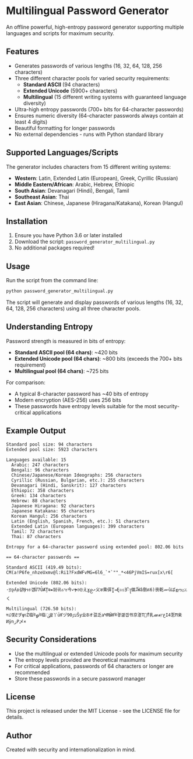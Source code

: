 # Multilingual Password Generator

An offline powerful, high-entropy password generator supporting multiple languages and scripts for maximum security.

## Features

- Generates passwords of various lengths (16, 32, 64, 128, 256 characters)
- Three different character pools for varied security requirements:
  - **Standard ASCII** (94 characters)
  - **Extended Unicode** (5900+ characters)
  - **Multilingual** (15 different writing systems with guaranteed language diversity)
- Ultra-high entropy passwords (700+ bits for 64-character passwords)
- Ensures numeric diversity (64-character passwords always contain at least 4 digits)
- Beautiful formatting for longer passwords
- No external dependencies - runs with Python standard library

## Supported Languages/Scripts

The generator includes characters from 15 different writing systems:

- **Western**: Latin, Extended Latin (European), Greek, Cyrillic (Russian)
- **Middle Eastern/African**: Arabic, Hebrew, Ethiopic
- **South Asian**: Devanagari (Hindi), Bengali, Tamil
- **Southeast Asian**: Thai
- **East Asian**: Chinese, Japanese (Hiragana/Katakana), Korean (Hangul)

## Installation

1. Ensure you have Python 3.6 or later installed
2. Download the script: `password_generator_multilingual.py`
3. No additional packages required!

## Usage

Run the script from the command line:

```bash
python password_generator_multilingual.py
```

The script will generate and display passwords of various lengths (16, 32, 64, 128, 256 characters) using all three character pools.

## Understanding Entropy

Password strength is measured in bits of entropy:

- **Standard ASCII pool (64 chars)**: ~420 bits
- **Extended Unicode pool (64 chars)**: ~800 bits (exceeds the 700+ bits requirement)
- **Multilingual pool (64 chars)**: ~725 bits

For comparison:
- A typical 8-character password has ~40 bits of entropy
- Modern encryption (AES-256) uses 256 bits
- These passwords have entropy levels suitable for the most security-critical applications

## Example Output

```
Standard pool size: 94 characters
Extended pool size: 5923 characters

Languages available: 15
  Arabic: 247 characters
  Bengali: 96 characters
  Chinese/Japanese/Korean Ideographs: 256 characters
  Cyrillic (Russian, Bulgarian, etc.): 255 characters
  Devanagari (Hindi, Sanskrit): 127 characters
  Ethiopic: 358 characters
  Greek: 134 characters
  Hebrew: 88 characters
  Japanese Hiragana: 92 characters
  Japanese Katakana: 95 characters
  Korean Hangul: 256 characters
  Latin (English, Spanish, French, etc.): 51 characters
  Extended Latin (European languages): 399 characters
  Tamil: 72 characters
  Thai: 87 characters

Entropy for a 64-character password using extended pool: 802.06 bits

== 64-character passwords ==

Standard ASCII (419.49 bits):
CM(a!P6fe_nhzeUxmv@l:Ri1?FxdWFvMG=6l6_`*`""_*<46PjVmIS=rux[x\r6[

Extended Unicode (802.06 bits):
·ኟǫʎۭɒ걀Ṉኀ୫걥่Ừ7ỦȺŢब⇼㓥곢♳י♉今➹ຯℓ⋳えɣ၉ޜ义ङ乘㑝ູȚ⇥Ę♔ಽƎࣱႃ㑤ޯޠẀấ丽ឥ6)丧乾ሙȕばഊ△؉く

Multilingual (726.50 bits):
ম௰곛׃ƧヺψঢŻ临উௐউ临ூ곮丫ūҤヅעٷ90Šy业8オ갫乏aЧRӸҤঊ곃걢겝书京곝Т仴ْf乳னசڅץӀ4乭Ϻ亲ͶўnزP乄×
```

## Security Considerations

- Use the multilingual or extended Unicode pools for maximum security
- The entropy levels provided are theoretical maximums
- For critical applications, passwords of 64 characters or longer are recommended
- Store these passwords in a secure password manager

## License

This project is released under the MIT License - see the LICENSE file for details.

## Author

Created with security and internationalization in mind. 
